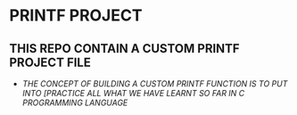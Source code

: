 # PRINTF PROJECT 

## THIS REPO CONTAIN A CUSTOM PRINTF PROJECT FILE

* *THE CONCEPT OF BUILDING A CUSTOM PRINTF FUNCTION IS TO PUT INTO [PRACTICE ALL WHAT WE HAVE LEARNT SO FAR IN C PROGRAMMING LANGUAGE*

